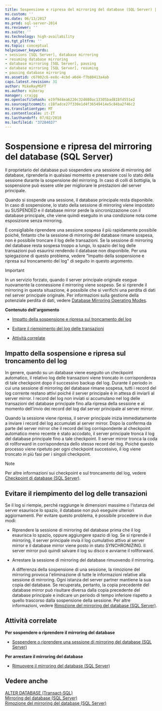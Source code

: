 ```yaml
---
title: Sospensione e ripresa del mirroring del database (SQL Server) | Microsoft Docs
ms.custom: ''
ms.date: 06/13/2017
ms.prod: sql-server-2014
ms.reviewer: ''
ms.suite: ''
ms.technology: high-availability
ms.tgt_pltfrm: ''
ms.topic: conceptual
helpviewer_keywords:
- sessions [SQL Server], database mirroring
- resuming database mirroring
- database mirroring [SQL Server], pausing
- database mirroring [SQL Server], resuming
- pausing database mirroring
ms.assetid: c67802c6-ee8c-4cbd-a6d4-f7b80413a4ab
caps.latest.revision: 31
author: MikeRayMSFT
ms.author: mikeray
manager: craigg
ms.openlocfilehash: e19f9d4ea6220c324680ac13305bad818fd551e2
ms.sourcegitcommit: c18fadce27f330e1d4f36549414e5c84ba2f46c2
ms.translationtype: MT
ms.contentlocale: it-IT
ms.lasthandoff: 07/02/2018
ms.locfileid: "37284037"
---
```

# <a name="pausing-and-resuming-database-mirroring-sql-server"></a>Sospensione e ripresa del mirroring del database (SQL Server)
  Il proprietario del database può sospendere una sessione di mirroring del database, riprenderla in qualsiasi momento e preservare così lo stato della sessione durante la sospensione del mirroring. In caso di colli di bottiglia, la sospensione può essere utile per migliorare le prestazioni del server principale.  
  
 Quando si sospende una sessione, il database principale resta disponibile. In caso di sospensione, lo stato della sessione di mirroring viene impostato su SUSPENDED e il database mirror perde la sincronizzazione con il database principale, che viene quindi eseguito in una condizione nota come esposizione senza mirroring.  
  
 È consigliabile riprendere una sessione sospesa il più rapidamente possibile poiché, fintanto che la sessione di mirroring del database rimane sospesa, non è possibile troncare il log delle transazioni. Se la sessione di mirroring del database resta sospesa troppo a lungo, lo spazio del log delle transazioni può esaurirsi rendendo il database non disponibile. Per una spiegazione di questo problema, vedere "Impatto della sospensione e ripresa sul troncamento del log" di seguito in questo argomento.  
  
> [!IMPORTANT]  
>  In un servizio forzato, quando il server principale originale esegue nuovamente la connessione il mirroring viene sospeso. Se si riprende il mirroring in questa situazione, è possibile che si verifichi una perdita di dati nel server principale originale. Per informazioni sulla gestione della potenziale perdita di dati, vedere [Database Mirroring Operating Modes](database-mirroring-operating-modes.md).  
  
 **Contenuto dell'argomento**  
  
-   [Impatto della sospensione e ripresa sul troncamento del log](#EffectOnLogTrunc)  
  
-   [Evitare il riempimento del log delle transazioni](#AvoidFullLog)  
  
-   [Attività correlate](#RelatedTasks)  
  
##  <a name="EffectOnLogTrunc"></a> Impatto della sospensione e ripresa sul troncamento del log  
 In genere, quando su un database viene eseguito un checkpoint automatico, il relativo log delle transazioni viene troncato in corrispondenza di tale checkpoint dopo il successivo backup del log. Durante il periodo in cui una sessione di mirroring del database rimane sospesa, tutti i record del log corrente restano attivi poiché il server principale è in attesa di inviarli al server mirror. I record del log non inviati si accumulano nel log delle transazioni del database principale fino alla ripresa della sessione e al momento dell'invio dei record del log dal server principale al server mirror.  
  
 Quando la sessione viene ripresa, il server principale inizia immediatamente a inviare i record del log accumulati al server mirror. Dopo la conferma da parte del server mirror che il record del log corrispondente al checkpoint automatico meno recente è stato accodato, il server principale tronca il log del database principale fino a tale checkpoint. Il server mirror tronca la coda di rollforward in corrispondenza dello stesso record del log. Poiché questo processo viene ripetuto per ogni checkpoint successivo, il log viene troncato in più fasi per i singoli checkpoint.  
  
> [!NOTE]  
>  Per altre informazioni sui checkpoint e sul troncamento del log, vedere [Checkpoint di database &#40;SQL Server&#41;](../../relational-databases/logs/database-checkpoints-sql-server.md).  
  
##  <a name="AvoidFullLog"></a> Evitare il riempimento del log delle transazioni  
 Se il log si riempie, perché raggiunge le dimensioni massime o l'istanza del server esaurisce lo spazio, il database non può eseguire ulteriori aggiornamenti. Per evitare questo problema, è possibile procedere in due modi:  
  
-   Riprendere la sessione di mirroring del database prima che il log esaurisca lo spazio, oppure aggiungere spazio di log. Se si riprende il mirroring, il server principale invia il log cumulativo attivo al server mirror e il database mirror viene posto in stato SYNCHRONIZING. Il server mirror può quindi salvare il log su disco e avviarne il rollforward.  
  
-   Arrestare la sessione di mirroring del database rimuovendo il mirroring.  
  
     A differenza della sospensione di una sessione, la rimozione del mirroring provoca l'eliminazione di tutte le informazioni relative alla sessione di mirroring. Ogni istanza del server partner mantiene la sua copia del database. Se recuperata, pertanto, la copia precedente del database mirror può risultare diversa dalla copia precedente del database principale e indicare un periodo di tempo inferiore rispetto a quello trascorso dalla sospensione della sessione. Per altre informazioni, vedere [Rimozione del mirroring del database &#40;SQL Server&#41;](database-mirroring-sql-server.md).  
  
##  <a name="RelatedTasks"></a> Attività correlate  
 **Per sospendere o riprendere il mirroring del database**  
  
-   [Sospendere o riprendere una sessione di mirroring del database &#40;SQL Server&#41;](pause-or-resume-a-database-mirroring-session-sql-server.md)  
  
 **Per arrestare il mirroring del database**  
  
-   [Rimuovere il mirroring del database &#40;SQL Server&#41;](remove-database-mirroring-sql-server.md)  
  
## <a name="see-also"></a>Vedere anche  
 [ALTER DATABASE &#40;Transact-SQL&#41;](/sql/t-sql/statements/alter-database-transact-sql)   
 [Mirroring del database &#40;SQL Server&#41;](database-mirroring-sql-server.md)   
 [Rimozione del mirroring del database &#40;SQL Server&#41;](database-mirroring-sql-server.md)  
  
  
